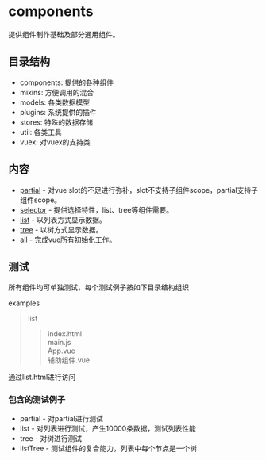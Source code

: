 # components

提供组件制作基础及部分通用组件。

## 目录结构

* components: 提供的各种组件
* mixins: 方便调用的混合
* models: 各类数据模型
* plugins: 系统提供的插件
* stores: 特殊的数据存储
* util: 各类工具
* vuex: 对vuex的支持类

## 内容

* [partial](docs/partial.md) - 对vue slot的不足进行弥补，slot不支持子组件scope，partial支持子组件scope。
* [selector](docs/selector.md) - 提供选择特性，list、tree等组件需要。
* [list](docs/list.md) - 以列表方式显示数据。
* [tree](docs/tree.md) - 以树方式显示数据。
* [all](docs/all.md) - 完成vue所有初始化工作。

## 测试

所有组件均可单独测试，每个测试例子按如下目录结构组织

examples
>list
>>index.html  
>>main.js  
>>App.vue  
>>辅助组件.vue

通过list.html进行访问

### 包含的测试例子

* partial - 对partial进行测试
* list - 对列表进行测试，产生10000条数据，测试列表性能
* tree - 对树进行测试
* listTree - 测试组件的复合能力，列表中每个节点是一个树
